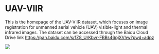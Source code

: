 # UAV-VIIR
This is the homepage of the UAV-VIIR dataset, which focuses on image registration for unmanned aerial vehicle (UAV) visible-light and thermal infrared images. The dataset can be accessed through the Baidu Cloud Drive link https://pan.baidu.com/s/1Z8_UrKbvr-FBBs46pjXVhw?pwd=adpz 


![](https://liufei-img.oss-cn-shanghai.aliyuncs.com/img/202307041645006.jpg)
